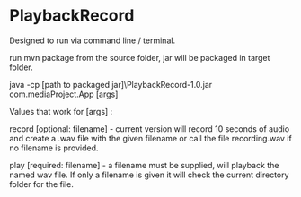 # PlaybackRecord

Designed to run via command line / terminal.

run mvn package from the source folder, jar will be packaged in target folder.

java -cp [path to packaged jar]\PlaybackRecord-1.0.jar com.mediaProject.App [args]

Values that work for [args] :

record [optional: filename] - current version will record 10 seconds of audio and create a .wav file with the given filename or call the file recording.wav if no filename is provided.

play [required: filename] - a filename must be supplied, will playback the named wav file. If only a filename is given it will check the current directory folder for the file.
